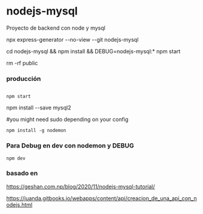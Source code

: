 # nodejs-mysql

Proyecto de backend con node y mysql

npx express-generator --no-view --git nodejs-mysql

cd nodejs-mysql && npm install && DEBUG=nodejs-mysql:* npm start

rm -rf public


### producción
```

npm start
```

npm install --save mysql2

#you might need sudo depending on your config

```
npm install -g nodemon
```

### Para Debug en dev con nodemon y DEBUG
```
npm dev
```


### basado en

https://geshan.com.np/blog/2020/11/nodejs-mysql-tutorial/

https://juanda.gitbooks.io/webapps/content/api/creacion_de_una_api_con_nodejs.html
